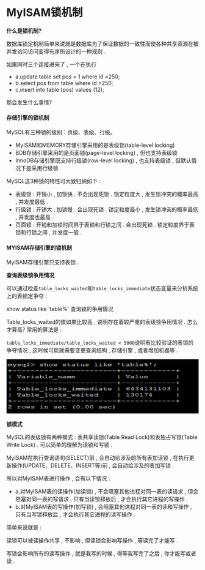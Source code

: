 # MyISAM锁机制

**什么是锁机制?**

数据库锁定机制简单来说就是数据库为了保证数据的一致性而使各种共享资源在被并发访问访问变得有序所设计的一种规则 .

如果同时三个连接进来了 , 一个在执行

* a.update table  set  pos = 1  where  id =250;
* b.select pos from table where id =250;
* c.insert into table \(pos\) values \(12\);

那会发生什么事情?

#### 存储引擎的锁机制

MySQL有三种锁的级别：页级、表级、行级。

* MyISAM和MEMORY存储引擎采用的是表级锁\(table-level locking\)
* BDB存储引擎采用的是页面锁\(page-level locking\) , 但也支持表级锁
* InnoDB存储引擎既支持行级锁\(row-level locking\) , 也支持表级锁 , 但默认情况下是采用行级锁

MySQL这3种锁的特性可大致归纳如下 :

* 表级锁 : 开销小 , 加锁快 . 不会出现死锁 . 锁定粒度大 , 发生锁冲突的概率最高 , 并发度最低 . 
* 行级锁 : 开销大 , 加锁慢 . 会出现死锁 . 锁定粒度最小 , 发生锁冲突的概率最低 , 并发度也最高 . 
* 页面锁 : 开销和加锁时间界于表锁和行锁之间 . 会出现死锁 . 锁定粒度界于表锁和行锁之间 , 并发度一般 . 

#### MYISAM存储引擎的锁机制

MyISAM存储引擎只支持表锁 .

**查询表级锁争用情况**

可以通过检查`table_locks_waited`和`table_locks_immediate`状态变量来分析系统上的表锁定争夺 :

show status like 'table%' 查询锁的争用情况

Table\_locks\_waited的值如果比较高 , 说明存在着较严重的表级锁争用情况 . 怎么才算高? 常用的算法是 :

`table_locks_immediate/table_locks_waited < 5000`说明有比较验证的表锁的争夺情况 , 这时候可能就需要变更查询结构 , 存储引擎 , 或者增加机器等 .

![](/assets/biaosuochaxun.png)

**锁模式**

MySQL的表级锁有两种模式 : 表共享读锁\(Table Read Lock\)和表独占写锁\(Table Write Lock\) . 可以简单的理解为读锁和写锁 .

MyISAM在执行查询语句\(SELECT\)前 , 会自动给涉及的所有表加读锁 , 在执行更新操作\(UPDATE、DELETE、INSERT等\)前 , 会自动给涉及的表加写锁 .

所以对MyISAM表进行操作 , 会有以下情况 :

* a.对MyISAM表的读操作\(加读锁\) , 不会阻塞其他进程对同一表的读请求 , 但会阻塞对同一表的写请求 . 只有当读锁释放后 , 才会执行其它进程的写操作 . 
* b.对MyISAM表的写操作\(加写锁\) , 会阻塞其他进程对同一表的读和写操作 , 只有当写锁释放后 , 才会执行其它进程的读写操作 .

简单来说就是 :

读锁可以被读操作共享 , 不影响 , 但读锁会影响写操作 , 等读完了才能写 .

写锁会影响所有的读写操作 , 就是我写的时候 , 得等我写完了之后 , 你才能写或者读 .

